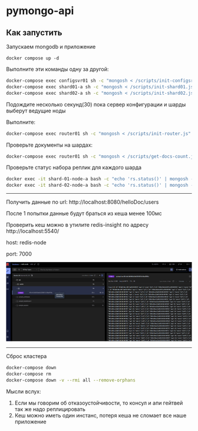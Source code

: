 # pymongo-api

## Как запустить

Запускаем mongodb и приложение

```shell
docker compose up -d
```

Выполните эти команды одну за другой:
```bash
docker-compose exec configsvr01 sh -c "mongosh < /scripts/init-configsrv.js"
docker-compose exec shard01-a sh -c "mongosh < /scripts/init-shard01.js"
docker-compose exec shard02-a sh -c "mongosh < /scripts/init-shard02.js"
```

Подождите несколько секунд(30) пока сервер конфигурации и шарды выберут ведущие ноды

Выполните:
```bash
docker-compose exec router01 sh -c "mongosh < /scripts/init-router.js"
```

Проверьте документы на шардах:
```bash
docker-compose exec router01 sh -c "mongosh < /scripts/get-docs-count.js"
```

Проверьте статус набора реплик для каждого шарда
```bash
docker exec -it shard-01-node-a bash -c "echo 'rs.status()' | mongosh --port 27017" 
docker exec -it shard-02-node-a bash -c "echo 'rs.status()' | mongosh --port 27017" 
```

---------------

Получить данные по url: http://localhost:8080/helloDoc/users

После 1 попытки данные будут браться из кеша менее 100мс

Проверить кеш можно в утилите redis-insight по адресу http://localhost:5540/ 

host: redis-node

port: 7000

![img_1.png](img_1.png)

------------------

Сброс кластера
```bash
docker-compose down
docker-compose rm
docker-compose down -v --rmi all --remove-orphans
```

Мысли вслух:

1. Если мы говорим об отказоустойчивости, то консул и апи гейтвей так же надо реплицировать
2. Кеш можно иметь один инстанс, потеря кеша не сломает все наше приложение
